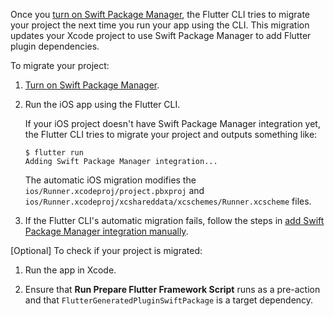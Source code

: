 Once you [turn on Swift Package Manager][], the Flutter CLI tries to migrate
your project the next time you run your app using the CLI.
This migration updates your Xcode project to use Swift Package Manager to
add Flutter plugin dependencies.

To migrate your project:

1. [Turn on Swift Package Manager][].

1. Run the iOS app using the Flutter CLI.

   If your iOS project doesn't have Swift Package Manager integration yet, the
   Flutter CLI tries to migrate your project and outputs something like:

   ```console
   $ flutter run
   Adding Swift Package Manager integration...
   ```

   The automatic iOS migration modifies the
   `ios/Runner.xcodeproj/project.pbxproj` and
   `ios/Runner.xcodeproj/xcshareddata/xcschemes/Runner.xcscheme` files.

1. If the Flutter CLI's automatic migration fails, follow the steps in
   [add Swift Package Manager integration manually][manualIntegration].

[Optional] To check if your project is migrated:

1. Run the app in Xcode.
1. Ensure that  **Run Prepare Flutter Framework Script** runs as a pre-action
   and that `FlutterGeneratedPluginSwiftPackage` is a target dependency.

   <DashImage image="development/packages-and-plugins/swift-package-manager/flutter-pre-action-build-log.png" caption="Ensure **Run Prepare Flutter Framework Script** runs as a pre-action" />

[Turn on Swift Package Manager]: /packages-and-plugins/swift-package-manager/for-app-developers/#how-to-turn-on-swift-package-manager
[manualIntegration]: /packages-and-plugins/swift-package-manager/for-app-developers/#add-to-a-flutter-app-manually
